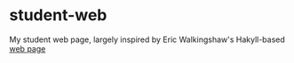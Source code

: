student-web
===========

My student web page, largely inspired by Eric Walkingshaw's Hakyll-based 
[web page](http://web.engr.oregonstate.edu/~walkiner/)
